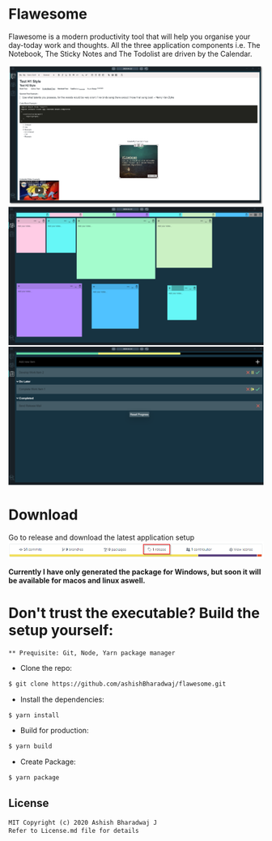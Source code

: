 # Flawesome
Flawesome is a modern productivity tool that will help you organise your day-today work and thoughts.
<Enter>
All the three application components i.e. The Notebook, The Sticky Notes and The Todolist are driven by the Calendar.

<img src="assets/ScreenshotTab1New.png" alt="Application Tab 1 Screenshot"/>

<img src="assets/ScreenShotTab2.png" alt="Application Tab 2 Screenshot"/>

<img src="assets/ScreenShotTab3.png" alt="Application Tab 3 Screenshot"/>

# Download
Go to release and download the latest application setup
<img src="assets/ScreenshotRelease.png" alt="Release Screenshot"/>

**Currently I have only generated the package for Windows, but soon it will be available for macos and linux aswell.**

# Don't trust the executable? Build the setup yourself:

    ** Prequisite: Git, Node, Yarn package manager

- Clone the repo:

```bash
$ git clone https://github.com/ashishBharadwaj/flawesome.git
```

- Install the dependencies:

```bash
$ yarn install
```

- Build for production:

```bash
$ yarn build
```

- Create Package:

```bash
$ yarn package
```

## License
    MIT Copyright (c) 2020 Ashish Bharadwaj J
    Refer to License.md file for details
